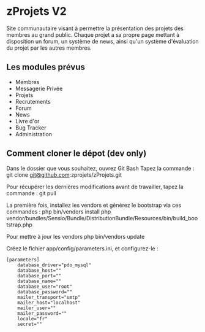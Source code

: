 ﻿zProjets V2
===========

Site communautaire visant à permettre la présentation des projets des membres au grand public. Chaque projet a sa propre page mettant à disposition un forum, un système de news, ainsi qu'un système d'évaluation du projet par les autres membres.



Les modules prévus
---------------------

* Membres
* Messagerie Privée
* Projets
* Recrutements
* Forum
* News
* Livre d'or
* Bug Tracker
* Administration



Comment cloner le dépot (dev only)
----------------------------------

Dans le dossier que vous souhaitez, ouvrez Git Bash
Tapez la commande :
    git clone git@github.com:zprojets/zProjets.git

Pour récupérer les dernières modifications avant de travailler, tapez la commande :
    git pull

La première fois, installez les vendors et générez le bootstrap via ces commandes :
    php bin/vendors install
    php vendor/bundles/Sensio/Bundle/DistributionBundle/Resources/bin/build_bootstrap.php

Pour mettre à jour les vendors
    php bin/vendors update

Créez le fichier app/config/parameters.ini, et configurez-le :

```
[parameters]
    database_driver="pdo_mysql"
    database_host=""
    database_port=""
    database_name=""
    database_user="root"
    database_password=""
    mailer_transport="smtp"
    mailer_host="localhost"
    mailer_user=""
    mailer_password=""
    locale="fr"
    secret=""
```